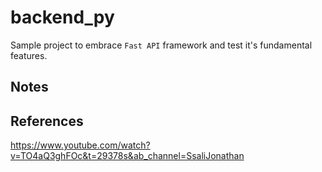 # backend_py

Sample project to embrace `Fast API` framework and test it's fundamental features.

## Notes


## References 

https://www.youtube.com/watch?v=TO4aQ3ghFOc&t=29378s&ab_channel=SsaliJonathan
